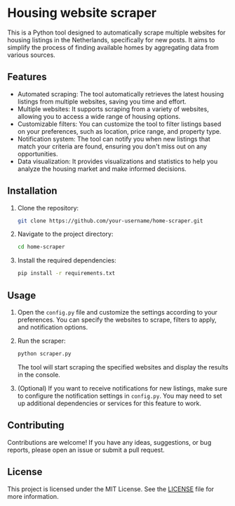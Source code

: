 # Housing website scraper

This is a Python tool designed to automatically scrape multiple websites for housing listings in the Netherlands, specifically for new posts. It aims to simplify the process of finding available homes by aggregating data from various sources.

## Features

- Automated scraping: The tool automatically retrieves the latest housing listings from multiple websites, saving you time and effort.
- Multiple websites: It supports scraping from a variety of websites, allowing you to access a wide range of housing options.
- Customizable filters: You can customize the tool to filter listings based on your preferences, such as location, price range, and property type.
- Notification system: The tool can notify you when new listings that match your criteria are found, ensuring you don't miss out on any opportunities.
- Data visualization: It provides visualizations and statistics to help you analyze the housing market and make informed decisions.

## Installation

1. Clone the repository:

    ```bash
    git clone https://github.com/your-username/home-scraper.git
    ```

2. Navigate to the project directory:

    ```bash
    cd home-scraper
    ```

3. Install the required dependencies:

    ```bash
    pip install -r requirements.txt
    ```

## Usage

1. Open the `config.py` file and customize the settings according to your preferences. You can specify the websites to scrape, filters to apply, and notification options.

2. Run the scraper:

    ```bash
    python scraper.py
    ```

    The tool will start scraping the specified websites and display the results in the console.

3. (Optional) If you want to receive notifications for new listings, make sure to configure the notification settings in `config.py`. You may need to set up additional dependencies or services for this feature to work.

## Contributing

Contributions are welcome! If you have any ideas, suggestions, or bug reports, please open an issue or submit a pull request.

## License

This project is licensed under the MIT License. See the [LICENSE](LICENSE) file for more information.